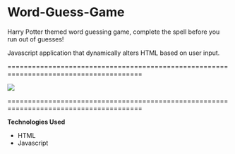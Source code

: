 # Word-Guess-Game
Harry Potter themed word guessing game, complete the spell before you run out of guesses!

Javascript application that dynamically alters HTML based on user input.

=======================================================================================



![](word-guess-giphy.gif)

=======================================================================================

**Technologies Used**
- HTML
- Javascript
